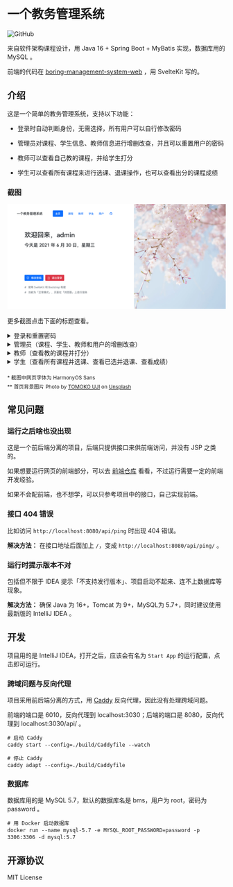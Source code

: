 # 一个教务管理系统

![GitHub](https://img.shields.io/github/license/Lifeni/boring-management-system)

来自软件架构课程设计，用 Java 16 + Spring Boot + MyBatis 实现，数据库用的 MySQL 。

前端的代码在 [boring-management-system-web](https://github.com/Lifeni/boring-management-system-web) ，用 SvelteKit 写的。

## 介绍

这是一个简单的教务管理系统，支持以下功能：

- 登录时自动判断身份，无需选择，所有用户可以自行修改密码

- 管理员对课程、学生信息、教师信息进行增删改查，并且可以重置用户的密码

- 教师可以查看自己教的课程，并给学生打分

- 学生可以查看所有课程来进行选课、退课操作，也可以查看出分的课程成绩

### 截图

![主页](docs/screenshots/主页.png)

更多截图点击下面的标题查看。

<details>
  <summary>登录和重置密码</summary>

![登录](docs/screenshots/登录.png)

![修改密码](docs/screenshots/修改密码.png)

</details>

<details>
  <summary>管理员（课程、学生、教师和用户的增删改查）</summary>

![课程管理（管理员）](docs/screenshots/课程管理（管理员）.png)

![添加课程（管理员）](docs/screenshots/添加课程（管理员）.png)

![教师管理（管理员）](docs/screenshots/教师管理（管理员）.png)

![修改教师信息（管理员）](docs/screenshots/修改教师信息（管理员）.png)

![学生管理（管理员）](docs/screenshots/学生管理（管理员）.png)

![删除学生（管理员）](docs/screenshots/删除学生（管理员）.png)

![用户管理（管理员）](docs/screenshots/用户管理（管理员）.png)

![重置用户密码（管理员）](docs/screenshots/重置用户密码（管理员）.png)

</details>

<details>
  <summary>教师（查看教的课程并打分）</summary>

![教的课程](docs/screenshots/教的课程.png)

![打分（教师）](docs/screenshots/打分（教师）.png)

</details>

<details>
  <summary>学生（查看所有课程并选课、查看已选并退课、查看成绩）</summary>

![全部课程（学生）](docs/screenshots/全部课程（学生）.png)

![已选课程（学生）](docs/screenshots/已选课程（学生）.png)

![已修完课程（学生）](docs/screenshots/已修完课程（学生）.png)

</details>


<sub>* 截图中网页字体为 HarmonyOS Sans</sub>
<br />
<sub>** 首页背景图片 Photo
by [TOMOKO UJI](https://unsplash.com/@ujitomo?utm_source=unsplash&utm_medium=referral&utm_content=creditCopyText)
on [Unsplash](https://unsplash.com/s/photos/sakura?utm_source=unsplash&utm_medium=referral&utm_content=creditCopyText") </sub>


## 常见问题

### 运行之后啥也没出现

这是一个前后端分离的项目，后端只提供接口来供前端访问，并没有 JSP 之类的。

如果想要运行网页的前端部分，可以去 [前端仓库](https://github.com/Lifeni/boring-management-system-web)
看看，不过运行需要一定的前端开发经验。

如果不会配前端，也不想学，可以只参考项目中的接口，自己实现前端。

### 接口 404 错误

比如访问 `http://localhost:8080/api/ping` 时出现 404 错误。

**解决方法：** 在接口地址后面加上 `/`，变成 `http://localhost:8080/api/ping/` 。

### 运行时提示版本不对

包括但不限于 IDEA 提示「不支持发行版本」、项目启动不起来、连不上数据库等现象。

**解决方法：** 确保 Java 为 16+，Tomcat 为 9+，MySQL为 5.7+，同时建议使用最新版的 IntelliJ IDEA 。

####            

## 开发

项目用的是 IntelliJ IDEA，打开之后，应该会有名为 `Start App` 的运行配置，点击即可运行。

### 跨域问题与反向代理

项目采用前后端分离的方式，用 [Caddy](https://caddyserver.com/) 反向代理，因此没有处理跨域问题。

前端的端口是 6010，反向代理到 localhost:3030；后端的端口是 8080，反向代理到 localhost:3030/api/ 。

```shell
# 启动 Caddy
caddy start --config=./build/Caddyfile --watch
```

```shell
# 停止 Caddy
caddy adapt --config=./build/Caddyfile
```

### 数据库

数据库用的是 MySQL 5.7，默认的数据库名是 bms，用户为 root，密码为 password 。

```shell
# 用 Docker 启动数据库
docker run --name mysql-5.7 -e MYSQL_ROOT_PASSWORD=password -p 3306:3306 -d mysql:5.7
```

## 开源协议

MIT License
